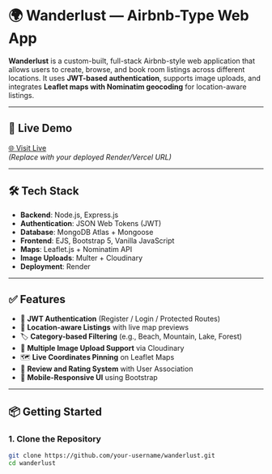 # 🌍 Wanderlust — Airbnb-Type Web App

**Wanderlust** is a custom-built, full-stack Airbnb-style web application that allows users to create, browse, and book room listings across different locations. It uses **JWT-based authentication**, supports image uploads, and integrates **Leaflet maps with Nominatim geocoding** for location-aware listings.

---

## 🔗 Live Demo

[🌐 Visit Live](https://your-deployment-url.com)  
*(Replace with your deployed Render/Vercel URL)*

---

## 🛠️ Tech Stack

- **Backend**: Node.js, Express.js
- **Authentication**: JSON Web Tokens (JWT)
- **Database**: MongoDB Atlas + Mongoose
- **Frontend**: EJS, Bootstrap 5, Vanilla JavaScript
- **Maps**: Leaflet.js + Nominatim API
- **Image Uploads**: Multer + Cloudinary
- **Deployment**: Render

---

## ✅ Features

- 🔐 **JWT Authentication** (Register / Login / Protected Routes)
- 📍 **Location-aware Listings** with live map previews
- 🏷️ **Category-based Filtering** (e.g., Beach, Mountain, Lake, Forest)
- 📸 **Multiple Image Upload Support** via Cloudinary
- 🗺️ **Live Coordinates Pinning** on Leaflet Maps
- 📝 **Review and Rating System** with User Association
- 📱 **Mobile-Responsive UI** using Bootstrap

---

## 📦 Getting Started

### 1. Clone the Repository

```bash
git clone https://github.com/your-username/wanderlust.git
cd wanderlust
